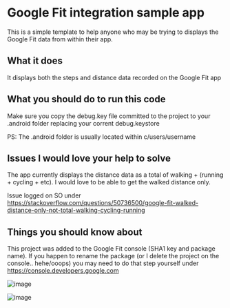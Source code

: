# Google Fit integration sample app

This is a simple template to help anyone who may be trying to displays the Google Fit data from within their app.

## What it does

It displays both the steps and distance data recorded on the Google Fit app

## What you should do to run this code

Make sure you copy the debug.key file committed to the project to your .android folder replacing your corrent debug.keystore

PS: The .android folder is usually located within c/users/username

## Issues I would love your help to solve

The app currently displays the distance data as a total of walking + (running + cycling + etc). 
I would love to be able to get the walked distance only.

Issue logged on SO under https://stackoverflow.com/questions/50736500/google-fit-walked-distance-only-not-total-walking-cycling-running

## Things you should know about
This project was added to the Google Fit console (SHA1 key and package name). If you happen to rename the package 
(or I delete the project on the console.. hehe/ooops) you may need to do that step yourself under https://console.developers.google.com


![image](https://user-images.githubusercontent.com/19685849/41417087-45577014-6fe4-11e8-928d-bd5dca84ce88.png)


![image](https://user-images.githubusercontent.com/19685849/41416987-0ad5c3be-6fe4-11e8-8a5d-66de372ff16e.png)
